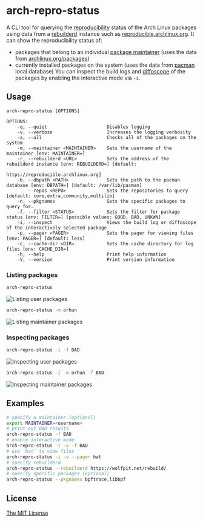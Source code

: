 # arch-repro-status

A CLI tool for querying the [reproducibility](https://reproducible-builds.org/) status of the Arch Linux packages using data from a [rebuilderd](https://wiki.archlinux.org/index.php/Rebuilderd) instance such as [reproducible.archlinux.org](https://reproducible.archlinux.org/).
It can show the reproducibility status of:
* packages that belong to an individual [package maintainer](https://wiki.archlinux.org/index.php/Arch_terminology#Package_maintainer) (uses the data from [archlinux.org/packages](https://archlinux.org/packages))
* currently installed packages on the system (uses the data from [pacman](https://wiki.archlinux.org/title/Pacman) local database)
You can inspect the build logs and [diffoscope](https://diffoscope.org/) of the packages by enabling the interactive mode via `-i`.

## Usage

```
arch-repro-status [OPTIONS]
```

```
OPTIONS:
    -q, --quiet                      Disables logging
    -v, --verbose                    Increases the logging verbosity
    -a, --all                        Checks all of the packages on the system
    -m, --maintainer <MAINTAINER>    Sets the username of the maintainer [env: MAINTAINER=]
    -r, --rebuilderd <URL>           Sets the address of the rebuilderd instance [env: REBUILDERD=] [default:
                                     https://reproducible.archlinux.org]
    -b, --dbpath <PATH>              Sets the path to the pacman database [env: DBPATH=] [default: /var/lib/pacman]
        --repos <REPO>               Sets the repositories to query [default: core,extra,community,multilib]
    -n, --pkgnames                   Sets the specific packages to query for.
    -f, --filter <STATUS>            Sets the filter for package status [env: FILTER=] [possible values: GOOD, BAD, UNKWN]
    -i, --inspect                    Views the build log or diffoscope of the interactively selected package
    -p, --pager <PAGER>              Sets the pager for viewing files [env: PAGER=] [default: less]
    -c, --cache-dir <DIR>            Sets the cache directory for log files [env: CACHE_DIR=]
    -h, --help                       Print help information
    -V, --version                    Print version information
```

### Listing packages

```sh
arch-repro-status
```

![Listing user packages](./demo/list_user_pkgs.gif)

```sh
arch-repro-status -m orhun
```

![Listing maintainer packages](./demo/list_maintainer_pkgs.gif)

### Inspecting packages

```sh
arch-repro-status -i -f BAD
```

![Inspecting user packages](./demo/inspect_user_pkgs.gif)

```sh
arch-repro-status -i -m orhun -f BAD
```

![Inspecting maintainer packages](./demo/inspect_maintainer_pkgs.gif)

## Examples

```sh
# specify a maintainer (optional)
export MAINTAINER=<username>
# print out BAD results
arch-repro-status -f BAD
# enable interactive mode
arch-repro-status -i -v -f BAD
# use `bat` to view files
arch-repro-status -i -v --pager bat
# specify rebuilderd
arch-repro-status --rebuilderd https://wolfpit.net/rebuild/
# specify specific packages (optional)
arch-repro-status --pkgnames bpftrace,libbpf
```

## License

[The MIT License](https://opensource.org/licenses/MIT)
